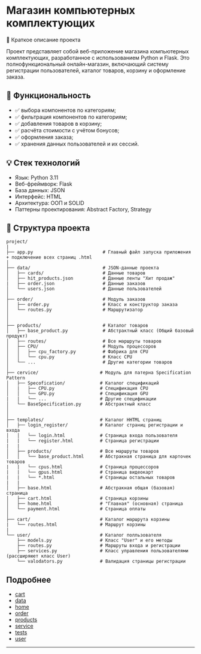 # Магазин компьютерных комплектующих

🧾 Краткое описание проекта

Проект представляет собой веб-приложение магазина компьютерных комплектующих, разработанное с использованием Python и Flask. Это полнофункциональный онлайн-магазин, включающий систему регистрации пользователей, каталог товаров, корзину и оформление заказа.

## 🔧 Функциональность
- ✅ выбора компонентов по категориям;
- ✅ фильтрация компонентов по категориям;
- ✅ добавления товаров в корзину;
- ✅ расчёта стоимости с учётом бонусов;
- ✅ оформления заказа;
- ✅ хранения данных пользователей и их сессий.

## 💡 Стек технологий
- Язык: Python 3.11
- Веб-фреймворк: Flask
- База данных: JSON
- Интерфейс: HTML
- Архитектура: ООП и SOLID
- Паттерны проектирования: Abstract Factory, Strategy

## 📁 Структура проекта

```text
project/
|
├── app.py                          # Главный файл запуска приложения + подключение всех страниц .html
│
├── data/                           # JSON-данные проекта
│   ├── cards/                      # Данные товаров
│   ├── hit_products.json           # Данные ленты "Хит продаж"
|   ├── order.json                  # Данные заказов
│   └── users.json                  # Данные пользователей
│
├── order/                          # Модуль заказов
│   ├── order.py                    # Класс и конструктор заказа
│   └── routes.py                   # Маршрутизатор
│  
│
├── products/                       # Каталог товаров
│   ├── base_product.py             # Абстрактный класс (Общий базовый продукт)
│   ├── routes/                     # Все маршруты товаров
│   ├── CPU/                        # Модуль процессоров
│   │   ├── cpu_factory.py          # Фабрика для CPU
│   │   └── cpu.py                  # Класс CPU
│   └── ...                         # Другие категории товаров
│
├── cervice/                       # Модуль для патерна Specification Pattern
│   ├── Specofication/             # Каталог спецификаций
│   |   ├── CPU.py                 # Спецификация CPU
│   │   └── GPU.py                 # Спецификация GPU
|   |   └── ...                    # Другие спецификации
│   └── BaseSpecification.py       # Абстрактный класс
│    
│   
├── templates/                     # Каталог HHTML страниц
│   ├── login_register/            # Каталог страниц регистрации и входа
│   │   └── login.html             # Страница входа пользователя
|   |   └── register.html          # Страница регистрации
|   |                                  
│   ├── products/                  # Все маршруты товаров
│   │   └── base_product.html      # Абстракная страница для карточек товаров
|   |   └── cpus.html              # Страница процессоров
|   |   └── gpus.html              # Страница видеокарт
|   |   └── *.html                 # Страницы остальных товаров
|   |
│   ├── base.html                  # Абстракная общая (базовая) страница
│   ├── cart.html                  # Страница корзины
│   ├── home.html                  # "Главная" (основная) страница
│   └── payment.html               # Страница оплаты
│
├── cart/                          # Каталог маршрута корзины
|   └── routes.html                # Маршрут корзины
| 
└── user/                          # Каталог полльзователя
    ├── models.py                  # Класс "User" и его методы
    ├── routes.py                  # Маршруты входа и регистрации
    ├── services.py                # Класс управления пользователями (рассширяюет класс User)
    └── valodators.py              # Валидация страницы регистрации
```
##  Подробнее

- [cart](cart/README_cart.md)
- [data](data/README_data.md)
- [home](home/README_home.md)
- [order](order/README_order.md)
- [products](products/README_products.md)
- [service](service/README_service.md)
- [tests](tests/README_tests.md)
- [user](user/README_user.md)

---
